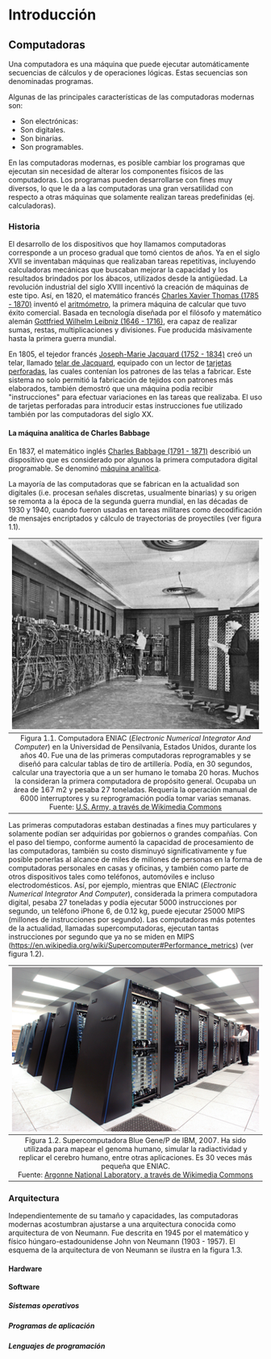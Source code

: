 # Introducción

## Computadoras
Una computadora es una máquina que puede ejecutar automáticamente secuencias de cálculos y de operaciones lógicas. Estas secuencias son denominadas programas. 

Algunas de las principales características de las computadoras modernas son:
* Son electrónicas: 
* Son digitales.
* Son binarias.
* Son programables.

En las computadoras modernas, es posible cambiar los programas que ejecutan sin necesidad de alterar los componentes físicos de las computadoras. Los programas pueden desarrollarse con fines muy diversos, lo que le da a las computadoras una gran versatilidad con respecto a otras máquinas que solamente realizan tareas predefinidas (ej. calculadoras).

### Historia
El desarrollo de los dispositivos que hoy llamamos computadoras corresponde a un proceso gradual que tomó cientos de años. Ya en el siglo XVII se inventaban máquinas que realizaban tareas repetitivas, incluyendo calculadoras mecánicas que buscaban mejorar la capacidad y los resultados brindados por los ábacos, utilizados desde la antigüedad. La revolución industrial del siglo XVIII incentivó la creación de máquinas de este tipo. Así, en 1820, el matemático francés [Charles Xavier Thomas (1785 - 1870)](https://en.wikipedia.org/wiki/Charles_Xavier_Thomas) inventó el [aritmómetro](https://en.wikipedia.org/wiki/Arithmometer), la primera máquina de calcular que tuvo éxito comercial. Basada en tecnología diseñada por el filósofo y matemático alemán [Gottfried Wilhelm Leibniz (1646 - 1716)](https://en.wikipedia.org/wiki/Gottfried_Wilhelm_Leibniz), era capaz de realizar sumas, restas, multiplicaciones y divisiones. Fue producida másivamente hasta la primera guerra mundial.

En 1805, el tejedor francés [Joseph-Marie Jacquard (1752 - 1834)](https://en.wikipedia.org/wiki/Joseph_Marie_Jacquard) creó un telar, llamado [telar de Jacquard](https://en.wikipedia.org/wiki/Jacquard_machine), equipado con un lector de [tarjetas perforadas](https://en.wikipedia.org/wiki/Punched_card), las cuales contenían los patrones de las telas a fabricar. Este sistema no solo permitió la fabricación de tejidos con patrones más elaborados, también demostró que una máquina podía recibir "instrucciones" para efectuar variaciones en las tareas que realizaba. El uso de tarjetas perforadas para introducir estas instrucciones fue utilizado también por las computadoras del siglo XX.

#### La máquina analítica de Charles Babbage
En 1837, el matemático inglés [Charles Babbage (1791 - 1871)](https://en.wikipedia.org/wiki/Charles_Babbage) describió un dispositivo que es considerado por algunos la primera computadora digital programable. Se denominó [máquina analítica](https://en.wikipedia.org/wiki/Analytical_Engine).

La mayoría de las computadoras que se fabrican en la actualidad son digitales (i.e. procesan señales discretas, usualmente binarias) y su origen se remonta a la época de la segunda guerra mundial, en las décadas de 1930 y 1940, cuando fueron usadas en tareas militares como decodificación de mensajes encriptados y cálculo de trayectorias de proyectiles (ver figura 1.1).

| ![](img/Eniac.jpg) |
|:---:|
| Figura 1.1. Computadora ENIAC (_Electronic Numerical Integrator And Computer_) en la Universidad de Pensilvania, Estados Unidos, durante los años 40. Fue una de las primeras computadoras reprogramables y se diseñó para calcular tablas de tiro de artillería. Podía, en 30 segundos, calcular una trayectoria que a un ser humano le tomaba 20 horas. Muchos la consideran la primera computadora de propósito general. Ocupaba un área de 167 m2 y pesaba 27 toneladas. Requería la operación manual de 6000 interruptores y su reprogramación podía tomar varias semanas. <br>Fuente: [U.S. Army, a través de Wikimedia Commons](https://commons.wikimedia.org/wiki/File:Eniac.jpg)|

Las primeras computadoras estaban destinadas a fines muy particulares y solamente podían ser adquiridas por gobiernos o grandes compañías. Con el paso del tiempo, conforme aumentó la capacidad de procesamiento de las computadoras, también su costo disminuyó significativamente y fue posible ponerlas al alcance de miles de millones de personas en la forma de computadoras personales en casas y oficinas, y también como parte de otros dispositivos tales como teléfonos, automóviles e incluso electrodomésticos. Así, por ejemplo, mientras que ENIAC (_Electronic Numerical Integrator And Computer_), considerada la primera computadora digital, pesaba 27 toneladas y podía ejecutar 5000 instrucciones por segundo, un teléfono iPhone 6, de 0.12 kg, puede ejecutar 25000 MIPS (millones de instrucciones por segundo). Las computadoras más potentes de la actualidad, llamadas supercomputadoras, ejecutan tantas instrucciones por segundo que ya no se miden en MIPS (https://en.wikipedia.org/wiki/Supercomputer#Performance_metrics) (ver figura 1.2).

| ![](img/IBM_Blue_Gene_P_supercomputer.jpg) |
|:---:|
| Figura 1.2. Supercomputadora Blue Gene/P de IBM, 2007. Ha sido utilizada para mapear el genoma humano, simular la radiactividad y replicar el cerebro humano, entre otras aplicaciones. Es 30 veces más pequeña que ENIAC.<br>Fuente: [Argonne National Laboratory, a través de Wikimedia Commons](https://commons.wikimedia.org/wiki/File:IBM_Blue_Gene_P_supercomputer.jpg)|

### Arquitectura
Independientemente de su tamaño y capacidades, las computadoras modernas acostumbran ajustarse a una arquitectura conocida como arquitectura de von Neumann. Fue descrita en 1945 por el matemático y físico húngaro-estadounidense John von Neumann (1903 - 1957). El esquema de la arquitectura de von Neumann se ilustra en la figura 1.3.



#### Hardware

#### Software

##### Sistemas operativos

##### Programas de aplicación

##### Lenguajes de programación
